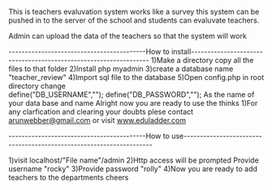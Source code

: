 This is teachers evaluvation system works like a survey this system can be pushed in to the server of the school and students can evaluvate teachers.

Admin can upload the data of the teachers so that the system will work

------------------------------------------How to install-----------------------------------------------------------------
1)Make a directory copy all the files to that folder
2)Install php myadmin
3)create a database name "teacher_review"
4)Import sql file to the database
5)Open config.php in root directory 
change 	
define("DB_USERNAME","");
define("DB_PASSWORD","");
As the name of your data base and name 
Alright now you are ready to use the thinks
1)For any clarfication and clearing your doubts plese contact arunwebber@gmail.com or visit www.eduladder.com

------------------------------------------How to use--------------------------------------------------------------------

1)visit localhost/"File name"/admin
2)Http access will be prompted Provide username "rocky"
3)Provide password "rolly"
4)Now you are ready to add teachers to the departments cheers
